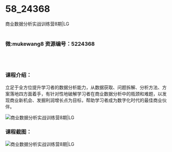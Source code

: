 # 58_24368
商业数据分析实战训练营8期|LG
<br/></br>
<h3>微:mukewang8 资源编号：5224368</h3>
<br/></br>
<h3>课程介绍：</h3>
<p>立足于全方位提升学习者的数据分析能力，从数据获取、问题拆解、分析方法、方案落地四方面着手，有针对性地破解学习者在<a title="查看与 商业数据分析 相关的文章" target="_blank">商业数据分析</a>中的瓶颈和难题，以发现商业新机会、发掘利润增长点为目标，帮助学习者成为数字化时代的最佳商业伙伴。</p>
<p><img src="https://www.ko996.com/wp-content/uploads/img/2022/05/1-100-300x166.png" alt="商业数据分析实战训练营8期|LG"></p>
<div class="info-desc">
<h3>课程截图：</h3>
<p><img src="https://www.ko996.com/wp-content/uploads/img/2022/05/2-89.png" alt="商业数据分析实战训练营8期|LG"></p>


			
</div>
